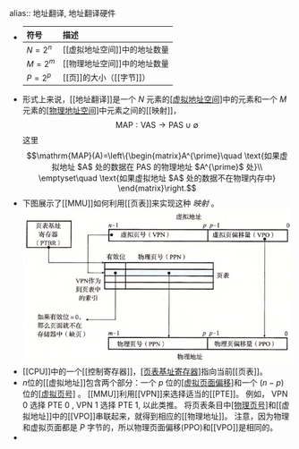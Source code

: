 alias:: 地址翻译, 地址翻译硬件

- |符号|描述|
  |--|--|
  |$N=2^n$|[[虚拟地址空间]]中的地址数量|
  |$M=2^m$|[[物理地址空间]]中的地址数量|
  |$P=2^p$|[[页]]的大小（[[字节]]）|
- 形式上来说，[[地址翻译]]是一个 $N$ 元素的[[虚拟地址空间]](VAS)中的元素和一个 $M$ 元素的[[物理地址空间]](PAS)中元素之间的[[映射]]，
  $$\mathrm{MAP}:\text{VAS}\to\text{PAS}\cup\emptyset$$
  这里
  $$\mathrm{MAP}(A)=\left\{\begin{matrix}A^{\prime}\quad \text{如果虚拟地址 $A$ 处的数据在 PAS 的物理地址 $A^{\prime}$ 处}\\
  \emptyset\quad \text{如果虚拟地址 $A$ 处的数据不在物理内存中}
  \end{matrix}\right.$$
- 下图展示了[[MMU]]如何利用[[页表]]来实现这种 *映射* 。
  ![image.png](../assets/image_1701504528221_0.png)
- [[CPU]]中的一个[[控制寄存器]]，[[页表基址寄存器]](PTBR)指向当前[[页表]]。
- $n$位的[[虚拟地址]]包含两个部分：一个 $p$ 位的[[虚拟页面偏移]](VPO)和一个 $(n-p)$ 位的[[虚拟页号]](VPN) 。
  [[MMU]]利用[[VPN]]来选择适当的[[PTE]]。
  例如， VPN 0 选择 PTE 0 , VPN 1 选择 PTE 1, 以此类推。
  将页表条目中[[物理页号]](PPN)和[[虚拟地址]]中的[[VPO]]串联起来，就得到相应的[[物理地址]]。
  注意，因为物理和虚拟页面都是 $P$ 字节的，所以物理页面偏移(PPO)和[[VPO]]是相同的。
-